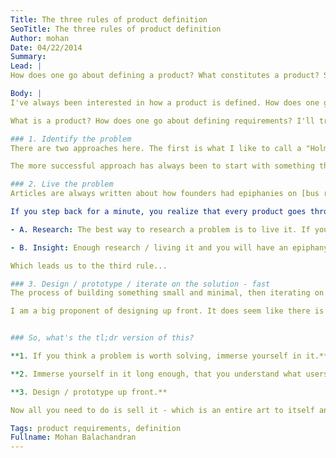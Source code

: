 ```yaml
---
Title: The three rules of product definition
SeoTitle: The three rules of product definition
Author: mohan
Date: 04/22/2014
Summary: 
Lead: |
How does one go about defining a product? What constitutes a product? Some musings on the topic and approaches that we like to take with some examples from other domains.

Body: |
I've always been interested in how a product is defined. How does one go about defining a solution to meet a market need that may or may not be perceived by the market in general? In the enterprise context, you need to spend time with the appropriate business personnel to define what problem they expect the solution to solve. Contrast that with the stories of how the iPod would never have existed if anyone asked a user (consumer in this case) what it is they wanted from a portable music player. And perhaps, that delta is the nuance - enterprise vs. consumer?

What is a product? How does one go about defining requirements? I'll try and lay out how we think about products at Catalyze and how requirements are defined / inferred. This post is **not** intended to be a process model or description of how product requirements should be *defined*, but perhaps how they could be *identified* and how they could be *refined / developed*.

### 1. Identify the problem
There are two approaches here. The first is what I like to call a "Holmes-ian" approach which is best summarized by this quote "From a drop of water a logician could infer the possibility of an Atlantic or a Niagara without having seen or heard of one or the other". Well - that approach is out (for me at least).

The more successful approach has always been to start with something that you relate to. Some problem **you** faced. PG has written an excellent (well, all of his essays are excellent) [essay on this](http://paulgraham.com/startupideas.html) and I quote - "The way to get startup ideas is not to try to think of startup ideas. It's to look for problems, preferably problems you have yourself". Why? Because, unless you've lived it and tried to solve it in various existing ways but didn't like those hacks, and you can think of a better way, then perhaps a market does exist for that solution. This is the process that led to us to building Catalyze because we saw that compliance was a **requirement** in healthcare but the existing solutions were extremely painful / difficult / unwilling to work with us. Which leads me to the next step...

### 2. Live the problem
Articles are always written about how founders had epiphanies on [bus rides](http://mixergy.com/drew-houston-dropbox-interview/) but no one talks much about the sheer amount of time spent after the epiphany on converting that idea into something that is tangible. The question is what exactly do you start building? A file syncing app - great! Where do I start?

If you step back for a minute, you realize that every product goes through two steps before it becomes reality - the only difference is **how** those steps are performed:

- A. Research: The best way to research a problem is to live it. If you think that a frisbee could be improved, you live it for [six years](http://priceonomics.com/the-invention-of-the-aeropress/) (if that's what it takes). Or you decide that compliance needs to be simplified and you spend your waking hours reading through legislation and standards, evaluating current solutions, and talking to prospects.

- B. Insight: Enough research / living it and you will have an epiphany. An interesting example of this I found was [this](http://www.seulbikim.com/118866/1163564/projects/togo-burger) where the designer completely rethought what a take out bag should be. Hint: no bag. In our case, the insight was commonality. HIPAA is HIPAA no matter who the user is. Seems simple but translating that into a product takes some doing.

Which leads us to the third rule...

### 3. Design / prototype / iterate on the solution - fast
The process of building something small and minimal, then iterating on it is a really good one. Start with a single OS, a single stack - get something working. Dogfood it. But spend the time on design. If you're building a solution targeted at developers, design what the interaction could look like i.e. the API, even before the API is built. At Catalyze we use [Apiary](http://apiary.io/) for API definition and it's fantastic. This makes a world of difference - transforming a product from an MVP to an [EVP](http://moz.com/rand/7-unlikely-recommendations-for-startups-entrepreneurs/).

I am a big proponent of designing up front. It does seem like there is no progress at times in terms of lines of code but I have learnt through long experience that the time spent upfront on design / requirements and documentation is well worth it. And this quote best sums it up - "You rush through design so that in the end, you have time to correct the mistakes you made because you rushed through design". I don't know who said it - it was passed on to me by a friend. It has stayed with me since then.


### So, what's the tl;dr version of this?

**1. If you think a problem is worth solving, immerse yourself in it.**

**2. Immerse yourself in it long enough, that you understand what users really need.**

**3. Design / prototype up front.**

Now all you need to do is sell it - which is an entire art to itself and perhaps the topic of another post.

Tags: product requirements, definition
Fullname: Mohan Balachandran
---
```

